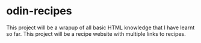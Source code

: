 # odin-recipes
This project will be a wrapup of all basic HTML knowledge that I have learnt so far. This project will be a recipe website with multiple links to recipes.
